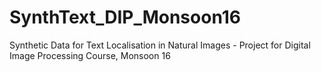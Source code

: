 # SynthText_DIP_Monsoon16
Synthetic Data for Text Localisation in Natural Images - Project for Digital Image Processing Course, Monsoon 16
